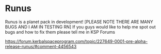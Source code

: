# Runus
Runus is a planet pack in development! [PLEASE NOTE THERE ARE MANY BUGS AND I AM IN TESTING RN]
If you guys would like to help me spot out bugs and how to fix them please tell me in KSP Forums 

https://forum.kerbalspaceprogram.com/topic/227649-0001-pre-alpha-release-runus/#comment-4456543
